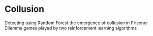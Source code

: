 # Collusion
Detecting using Random Forest the emergence of collusion in Prisoner Dilemma games played by two reinforcement learning algorithms 
